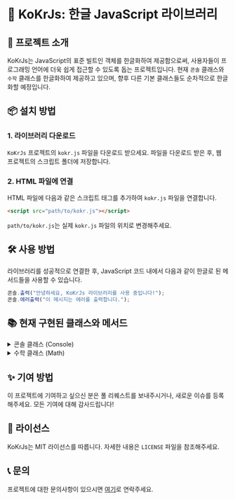 # 📘 KoKrJs: 한글 JavaScript 라이브러리

## 🚀 프로젝트 소개

KoKrJs는 JavaScript의 표준 빌트인 객체를 한글화하여 제공함으로써, 사용자들이 프로그래밍 언어에 더욱 쉽게 접근할 수 있도록 돕는 프로젝트입니다. 현재 `콘솔` 클래스와 `수학` 클래스를 한글화하여 제공하고 있으며, 향후 다른 기본 클래스들도 순차적으로 한글화할 예정입니다.

## 📦 설치 방법

### 1. 라이브러리 다운로드

`KoKrJs` 프로젝트의 `kokr.js` 파일을 다운로드 받으세요. 파일을 다운로드 받은 후, 웹 프로젝트의 스크립트 폴더에 저장합니다.

### 2. HTML 파일에 연결

HTML 파일에 다음과 같은 스크립트 태그를 추가하여 `kokr.js` 파일을 연결합니다.

```html
<script src="path/to/kokr.js"></script>
```

`path/to/kokr.js`는 실제 `kokr.js` 파일의 위치로 변경해주세요.

## 🛠 사용 방법

라이브러리를 성공적으로 연결한 후, JavaScript 코드 내에서 다음과 같이 한글로 된 메서드들을 사용할 수 있습니다.

```javascript
콘솔.출력("안녕하세요, KoKrJs 라이브러리를 사용 중입니다!");
콘솔.에러출력("이 메시지는 에러를 출력합니다.");
```

## 📚 현재 구현된 클래스와 메서드

<details>
<summary>콘솔 클래스 (Console)</summary>

#### 메서드
- `출력(data)` - 콘솔에 일반 정보를 출력 (`console.log`)
- `에러출력(data)` - 콘솔에 에러 메시지를 출력 (`console.error`)
- `단언(condition, ...data)` - 조건이 거짓일 경우 콘솔에 메시지 출력 (`console.assert`)
- `지우기()` - 콘솔의 모든 출력을 지웁니다 (`console.clear`)
- `카운트(label)` - 주어진 라벨로 카운트를 시작하거나 증가 (`console.count`)
- `카운트리셋(label)` - 주어진 라벨의 카운트를 리셋 (`console.countReset`)
- `디버그(...data)` - 디버그 정보를 출력 (`console.debug`)
- `디렉토리(item, options)` - 객체의 속성을 보기 좋게 출력 (`console.dir`)
- `디렉토리XML(...data)` - XML 형식의 데이터를 출력 (`console.dirxml`)
- `그룹(...data)` - 메시지 그룹을 시작 (`console.group`)
- `그룹접기(...data)` - 접힌 메시지 그룹을 시작 (`console.groupCollapsed`)
- `그룹끝()` - 현재 메시지 그룹을 종료 (`console.groupEnd`)
- `정보(...data)` - 정보 메시지를 출력 (`console.info`)
- `로그(...data)` - 로그 메시지를 출력 (`console.log`)
- `테이블(tabularData, properties)` - 테이블 형태로 데이터 출력 (`console.table`)
- `시간(label)` - 시간 측정을 시작 (`console.time`)
- `시간끝(label)` - 시작된 시간 측정을 종료 (`console.timeEnd`)
- `시간로그(label, ...data)` - 진행 중인 시간 측정에 로그 기록 (`console.timeLog`)
- `타임스탬프(label)` - 타임스탬프 기록 (`console.timeStamp`)
- `트레이스(...data)` - 호출 스택 출력 (`console.trace`)
- `경고(...data)` - 경고 메시지를 출력 (`console.warn`)
</details>

<details>
<summary>수학 클래스 (Math)</summary>

#### 속성
- `e` - 자연 로그의 밑, 오일러의 수 e를 반환합니다. (`Math.E`)
- `로그10` - 10의 자연 로그 값을 반환합니다. (`Math.LN10`)
- `로그2` - 2의 자연 로그 값을 반환합니다. (`Math.LN2`)
- `LOG2E` - e의 밑-2 로그 값을 반환합니다. (`Math.LOG2E`)
- `LOG10E` - e의 밑-10 로그 값을 반환합니다. (`Math.LOG10E`)
- `파이` - 원의 둘레와 지름의 비율인 파이(π)를 반환합니다. (`Math.PI`)
- `제곱근1_2` - 0.5의 제곱근을 반환합니다. (`Math.SQRT1_2`)
- `제곱근2` - 2의 제곱근을 반환합니다. (`Math.SQRT2`)

#### 메서드
- `절대값(x)` - 주어진 수의 절대값을 반환합니다. (`Math.abs`)
- `아크코사인(x)` - 주어진 수의 아크코사인 값을 반환합니다. (`Math.acos`)
- `아크사인(x)` - 주어진 수의 아크사인 값을 반환합니다. (`Math.asin`)
- `아크탄젠트(x)` - 주어진 수의 아크탄젠트 값을 반환합니다. (`Math.atan`)
- `아크탄젠트2(y, x)` - 주어진 x, y 좌표에 대한 아크탄젠트 값을 반환합니다. (`Math.atan2`)
- `천장(x)` - 주어진 수를 올림하여 가장 가까운 정수를 반환합니다. (`Math.ceil`)
- `코사인(x)` - 주어진 각도의 코사인 값을 반환합니다. (`Math.cos`)
- `지수(x)` - 자연 상수 e를 주어진 수의 거듭제곱으로 계산합니다. (`Math.exp`)
- `바닥(x)` - 주어진 수를 내림하여 가장 가까운 정수를 반환합니다. (`Math.floor`)
- `로그(x)` - 주어진 수의 자연 로그(밑이 e인 로그)를 반환합니다. (`Math.log`)
- `최대(...값들)` - 주어진 값들 중에서 가장 큰 값을 반환합니다. (`Math.max`)
- `최소(...값들)` - 주어진 값들 중에서 가장 작은 값을 반환합니다. (`Math.min`)
- `거듭제곱(x, y)` - 주어진 밑 값과 지수 값을 사용하여 거듭제곱 값을 계산합니다. (`Math.pow`)
- `난수()` - 0과 1 사이의 난수를 반환합니다. (`Math.random`)
- `반올림(x)` - 주어진 수를 가장 가까운 정수로 반올림합니다. (`Math.round`)
- `사인(x)` - 주어진 각도의 사인 값을 반환합니다. (`Math.sin`)
- `제곱근(x)` - 주어진 수의 제곱근을 반환합니다. (`Math.sqrt`)
- `탄젠트(x)` - 주어진 각도의 탄젠트 값을 반환합니다. (`Math.tan`)
</details>

## ✨ 기여 방법

이 프로젝트에 기여하고 싶으신 분은 풀 리퀘스트를 보내주시거나, 새로운 이슈를 등록해주세요. 모든 기여에 대해 감사드립니다!

## 📝 라이선스

KoKrJs는 MIT 라이선스를 따릅니다. 자세한 내용은 `LICENSE` 파일을 참조해주세요.

## 📞 문의

프로젝트에 대한 문의사항이 있으시면 [여기](이메일_주소)로 연락주세요.
